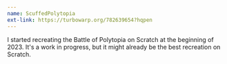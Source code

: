 ```yaml
---
name: ScuffedPolytopia
ext-link: https://turbowarp.org/782639654?hqpen
---
```

I started recreating the Battle of Polytopia on Scratch at the beginning of 2023. It's a work in progress, but it might already be the best recreation on Scratch.